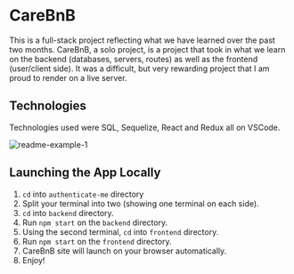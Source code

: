 # CareBnB

This is a full-stack project reflecting what we have learned over the past two months. CareBnB, a solo project, is a project that took in what we learn on the backend (databases, servers, routes) as well as the frontend (user/client side). It was a difficult, but very rewarding project that I am proud to render on a live server.

## Technologies

Technologies used were SQL, Sequelize, React and Redux all on VSCode.

![readme-example-1](https://i.ibb.co/Kwcj0xR/Care-Bn-B-Snip.png)

## Launching the App Locally

1.  ```cd``` into ```authenticate-me``` directory
2. Split your terminal into two (showing one terminal on each side).
3. ```cd``` into ```backend``` directory.
4. Run ```npm start``` on the ```backend``` directory.
5. Using the second terminal, ```cd``` into ```frontend``` directory.
6. Run ```npm start``` on the ```frontend``` directory.
7. CareBnB site will launch on your browser automatically.
8. Enjoy!
